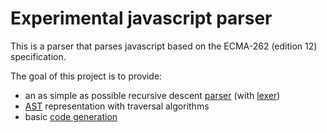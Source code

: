 # Experimental javascript parser

This is a parser that parses javascript based on the ECMA-262 (edition 12) specification.

The goal of this project is to provide:
- an as simple as possible recursive descent [parser] (with [lexer])
- [AST] representation with traversal algorithms
- basic [code generation]


[lexer]: ./lexer/README.md
[parser]: ./parser/README.md
[AST]: ./ast/README.md
[code generation]: ./codegen/README.md

